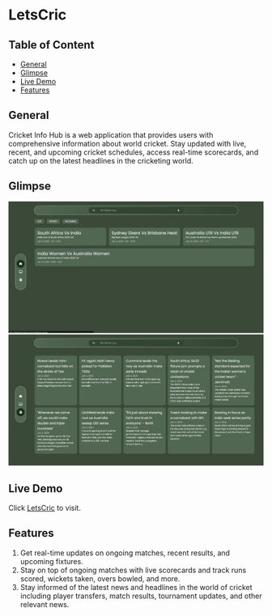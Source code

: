 # LetsCric
## Table of Content
- [General](#general)
- [Glimpse](#glimpse)
- [Live Demo](#live-demo)
- [Features](#features)

## General
Cricket Info Hub is a web application that provides users with comprehensive information about world cricket. Stay updated with live, recent, and upcoming cricket schedules, access real-time scorecards, and catch up on the latest headlines in the cricketing world.


## Glimpse 

<img src = "/Documentation/home.png" alt = "Home-page">
<img src = "/Documentation/News.png" alt = "News">

## Live Demo

Click [LetsCric](https://abhashn8.github.io/LetsCric) to visit.

## Features
1) Get real-time updates on ongoing matches, recent results, and upcoming fixtures.
2) Stay on top of ongoing matches with live scorecards and track runs scored, wickets taken, overs bowled, and more.
3) Stay informed of the latest news and headlines in the world of cricket including player transfers, match results, tournament updates, and other relevant news.

